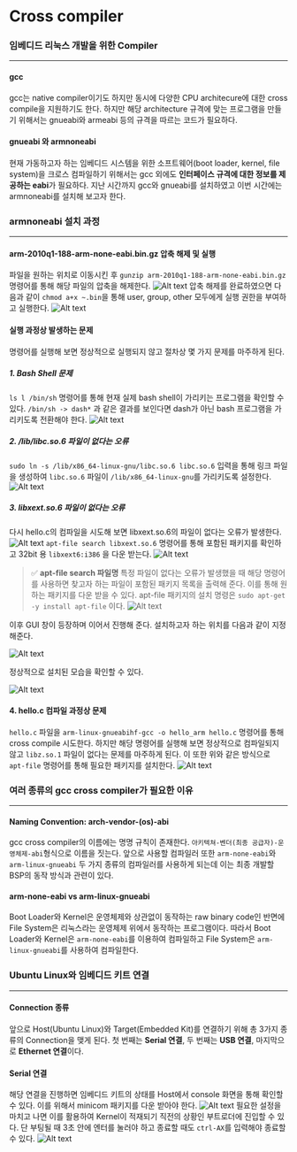 # Cross compiler


### 임베디드 리눅스 개발을 위한 Compiler

---

#### gcc

gcc는 native compiler이기도 하지만 동시에 다양한 CPU architecure에 대한 cross compile을 지원하기도 한다. 하지만 해당 architecture 규격에 맞는 프로그램을 만들기 위해서는 gnueabi와 armeabi 등의 규격을 따르는 코드가 필요하다.


#### gnueabi 와 armnoneabi

현재 가동하고자 하는 임베디드 시스템을 위한 소프트웨어(boot loader, kernel, file system)을 크로스 컴파일하기 위해서는 gcc 외에도 **인터페이스 규격에 대한 정보를 제공하는 eabi**가 필요하다. 지난 시간까지 gcc와 gnueabi를 설치하였고 이번 시간에는 armnoneabi를 설치해 보고자 한다.


### armnoneabi 설치 과정

---

#### arm-2010q1-188-arm-none-eabi.bin.gz 압축 해제 및 실행

파일을 원하는 위치로 이동시킨 후 `gunzip arm-2010q1-188-arm-none-eabi.bin.gz` 명령어를 통해 해당 파일의 압축을 해제한다. 
![Alt text](<image/Screenshot from 2024-04-04 09-13-29.png>)
압축 해제를 완료하였으면 다음과 같이 `chmod a+x ~.bin`을 통해 user, group, other 모두에게 실행 권한을 부여하고 실행한다.
![Alt text](<image/Screenshot from 2024-04-04 09-22-22.png>)


#### 실행 과정상 발생하는 문제
명령어를 실행해 보면 정상적으로 실행되지 않고 절차상 몇 가지 문제를 마주하게 된다.

##### 1. Bash Shell 문제

`ls l /bin/sh` 명령어를 통해 현재 실제 bash shell이 가리키는 프로그램을 확인할 수 있다. `/bin/sh -> dash*` 과 같은 결과를 보인다면 dash가 아닌 bash 프로그램을 가리키도록 전환해야 한다.
![Alt text](<image/Screenshot from 2024-04-04 09-27-04.png>)

##### 2. /lib/libc.so.6 파일이 없다는 오류

`sudo ln -s /lib/x86_64-linux-gnu/libc.so.6 libc.so.6` 입력을 통해 링크 파일을 생성하여 `libc.so.6` 파일이 `/lib/x86_64-linux-gnu`를 가리키도록 설정한다.
![Alt text](<image/Screenshot from 2024-04-04 09-42-44.png>)

##### 3. libxext.so.6 파일이 없다는 오류

다시 hello.c의 컴파일을 시도해 보면 libxext.so.6의 파일이 없다는 오류가 발생한다. 
![Alt text](<image/Screenshot from 2024-04-04 09-45-29.png>)
`apt-file search libxext.so.6` 명령어를 통해 포함된 패키지를 확인하고 32bit 용 `libxext6:i386` 을 다운 받는다. 
![Alt text](<image/Screenshot from 2024-04-04 09-57-31.png>)
> ✅ **apt-file search 파일명**
특정 파일이 없다는 오류가 발생했을 때 해당 명령어를 사용하면 찾고자 하는 파일이 포함된 패키지 목록을 출력해 준다. 이를 통해 원하는 패키지를 다운 받을 수 있다. apt-file 패키지의 설치 명령은 `sudo apt-get -y install apt-file` 이다.
![Alt text](<image/Screenshot from 2024-04-04 09-46-52.png>)

이후 GUI 창이 등장하며 이어서 진행해 준다. 설치하고자 하는 위치를 다음과 같이 지정해준다.

![Alt text](<image/Screenshot from 2024-04-04 10-04-03.png>)

정상적으로 설치된 모습을 확인할 수 있다.

![Alt text](<image/Screenshot from 2024-04-04 10-22-01.png>)

#### 4. hello.c 컴파일 과정상 문제
`hello.c` 파일을 `arm-linux-gnueabihf-gcc -o hello_arm hello.c` 명령어를 통해 cross compile 시도한다. 하지만 해당 명령어를 실행해 보면 정상적으로 컴파일되지 않고 `libz.so.1` 파일이 없다는 문제를 마주하게 된다. 이 또한 위와 같은 방식으로 `apt-file` 명령어를 통해 필요한 패키지를 설치한다.
![Alt text](<image/Screenshot from 2024-04-04 10-51-34.png>)




### 여러 종류의 gcc cross compiler가 필요한 이유

---

#### Naming Convention: arch-vendor-(os)-abi

gcc cross compiler의 이름에는 명명 규칙이 존재한다. `아키텍쳐-벤더(최종 공급자)-운영체제-abi`형식으로 이름을 짓는다. 앞으로 사용할 컴파일러 또한 `arm-none-eabi`와 `arm-linux-gnueabi` 두 가지 종류의 컴파일러를 사용하게 되는데 이는 최종 개발할 BSP의 동작 방식과 관련이 있다.

#### arm-none-eabi vs arm-linux-gnueabi

Boot Loader와 Kernel은 운영체제와 상관없이 동작하는 raw binary code인 반면에 File System은 리눅스라는 운영체제 위에서 동작하는 프로그램이다. 따라서 Boot Loader와 Kernel은 `arm-none-eabi`를 이용하여 컴파일하고 File System은 `arm-linux-gnueabi`를 사용하여 컴파일한다.


### Ubuntu Linux와 임베디드 키트 연결

---

#### Connection 종류

앞으로 Host(Ubuntu Linux)와 Target(Embedded Kit)를 연결하기 위해 총 3가지 종류의 Connection을 맺게 된다. 첫 번째는 **Serial 연결**, 두 번째는 **USB 연결**, 마지막으로 **Ethernet 연결**이다.


#### Serial 연결

해당 연결을 진행하면 임베디드 키트의 상태를 Host에서 console 화면을 통해 확인할 수 있다. 이를 위해서 minicom 패키지를 다운 받아야 한다.
![Alt text](<image/Screenshot from 2024-04-04 11-27-10.png>)
필요한 설정을 마치고 나면 이를 활용하여 Kernel이 적재되기 직전의 상황인 부트로더에 진입할 수 있다. 단 부팅될 때 3초 안에 엔터를 눌러야 하고 종료할 때도 `ctrl-AX`를 입력해야 종료할 수 있다.
![Alt text](<image/Screenshot from 2024-04-04 11-29-28.png>)